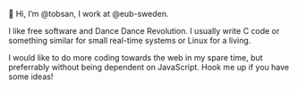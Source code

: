 👋 Hi, I’m @tobsan, I work at @eub-sweden.

I like free software and Dance Dance Revolution. I usually write C code or something similar for small real-time systems or Linux for a living.

I would like to do more coding towards the web in my spare time, but preferrably without being dependent on JavaScript. Hook me up if you have some ideas!


<!---
tobsan/tobsan is a ✨ special ✨ repository because its `README.md` (this file) appears on your GitHub profile.
You can click the Preview link to take a look at your changes.
--->

